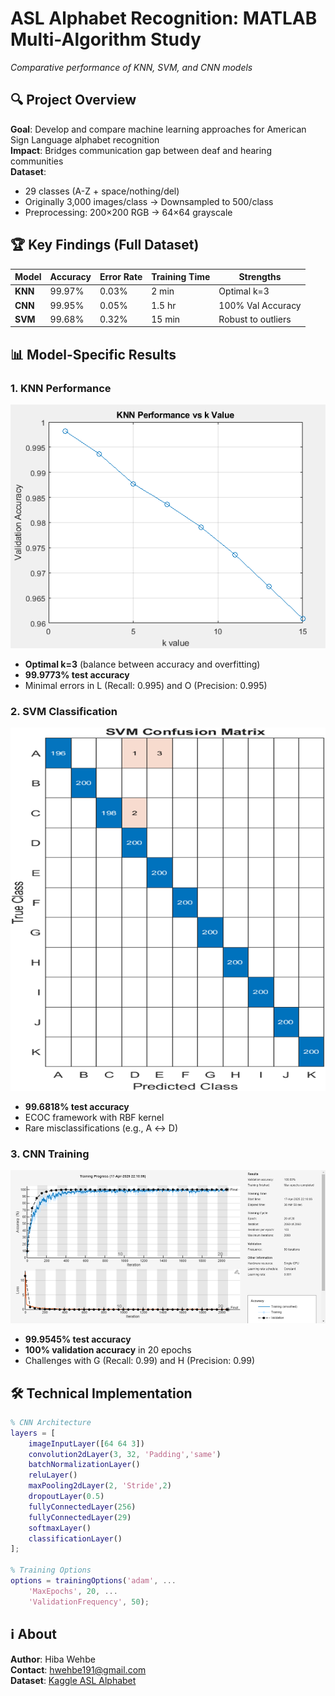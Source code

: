 # ASL Alphabet Recognition: MATLAB Multi-Algorithm Study

*Comparative performance of KNN, SVM, and CNN models*

## 🔍 Project Overview
**Goal**: Develop and compare machine learning approaches for American Sign Language alphabet recognition  
**Impact**: Bridges communication gap between deaf and hearing communities  
**Dataset**:  
- 29 classes (A-Z + space/nothing/del)  
- Originally 3,000 images/class → Downsampled to 500/class  
- Preprocessing: 200×200 RGB → 64×64 grayscale  

## 🏆 Key Findings (Full Dataset)
| Model | Accuracy | Error Rate | Training Time | Strengths |
|-------|----------|------------|---------------|-----------|
| **KNN** | 99.97% | 0.03% | 2 min | Optimal k=3 |
| **CNN** | 99.95% | 0.05% | 1.5 hr | 100% Val Accuracy |
| **SVM** | 99.68% | 0.32% | 15 min | Robust to outliers |

## 📊 Model-Specific Results

### 1. KNN Performance
![KNN k-value Optimization](assets/knnResult_Vs_KValue.png)
- **Optimal k=3** (balance between accuracy and overfitting)
- **99.9773% test accuracy**
- Minimal errors in L (Recall: 0.995) and O (Precision: 0.995)

### 2. SVM Classification
![SVM Confusion Matrix](assets/svm_confutionMatrix.png)
- **99.6818% test accuracy**
- ECOC framework with RBF kernel
- Rare misclassifications (e.g., A ↔ D)

### 3. CNN Training
![CNN Accuracy/Loss](assets/cnn_accuracy&loss.png) 
- **99.9545% test accuracy**
- **100% validation accuracy** in 20 epochs
- Challenges with G (Recall: 0.99) and H (Precision: 0.99)

## 🛠️ Technical Implementation
```matlab
% CNN Architecture
layers = [
    imageInputLayer([64 64 3])
    convolution2dLayer(3, 32, 'Padding','same')
    batchNormalizationLayer()
    reluLayer()
    maxPooling2dLayer(2, 'Stride',2)
    dropoutLayer(0.5)
    fullyConnectedLayer(256)
    fullyConnectedLayer(29)
    softmaxLayer()
    classificationLayer()
];

% Training Options
options = trainingOptions('adam', ...
    'MaxEpochs', 20, ...
    'ValidationFrequency', 50);
```
## ℹ️ About  
**Author**: Hiba Wehbe  
**Contact**: [hwehbe191@gmail.com](mailto:hwehbe191@gmail.com)  
**Dataset**: [Kaggle ASL Alphabet](https://www.kaggle.com/datasets/grassknoted/asl-alphabet)  
